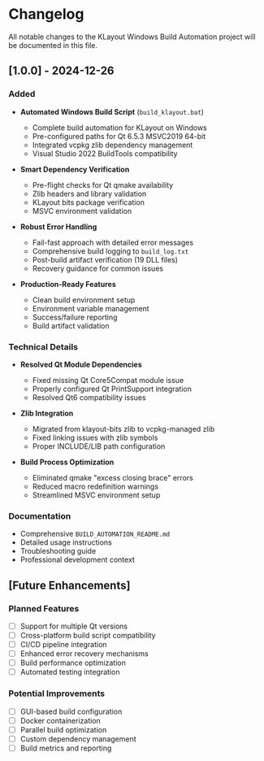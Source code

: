 # Changelog

All notable changes to the KLayout Windows Build Automation project will be documented in this file.

## [1.0.0] - 2024-12-26

### Added
- **Automated Windows Build Script** (`build_klayout.bat`)
  - Complete build automation for KLayout on Windows
  - Pre-configured paths for Qt 6.5.3 MSVC2019 64-bit
  - Integrated vcpkg zlib dependency management
  - Visual Studio 2022 BuildTools compatibility

- **Smart Dependency Verification**
  - Pre-flight checks for Qt qmake availability
  - Zlib headers and library validation
  - KLayout bits package verification
  - MSVC environment validation

- **Robust Error Handling**
  - Fail-fast approach with detailed error messages
  - Comprehensive build logging to `build_log.txt`
  - Post-build artifact verification (19 DLL files)
  - Recovery guidance for common issues

- **Production-Ready Features**
  - Clean build environment setup
  - Environment variable management
  - Success/failure reporting
  - Build artifact validation

### Technical Details
- **Resolved Qt Module Dependencies**
  - Fixed missing Qt Core5Compat module issue
  - Properly configured Qt PrintSupport integration
  - Resolved Qt6 compatibility issues

- **Zlib Integration**
  - Migrated from klayout-bits zlib to vcpkg-managed zlib
  - Fixed linking issues with zlib symbols
  - Proper INCLUDE/LIB path configuration

- **Build Process Optimization**
  - Eliminated qmake "excess closing brace" errors
  - Reduced macro redefinition warnings
  - Streamlined MSVC environment setup

### Documentation
- Comprehensive `BUILD_AUTOMATION_README.md`
- Detailed usage instructions
- Troubleshooting guide
- Professional development context

## [Future Enhancements]

### Planned Features
- [ ] Support for multiple Qt versions
- [ ] Cross-platform build script compatibility
- [ ] CI/CD pipeline integration
- [ ] Enhanced error recovery mechanisms
- [ ] Build performance optimization
- [ ] Automated testing integration

### Potential Improvements
- [ ] GUI-based build configuration
- [ ] Docker containerization
- [ ] Parallel build optimization
- [ ] Custom dependency management
- [ ] Build metrics and reporting
